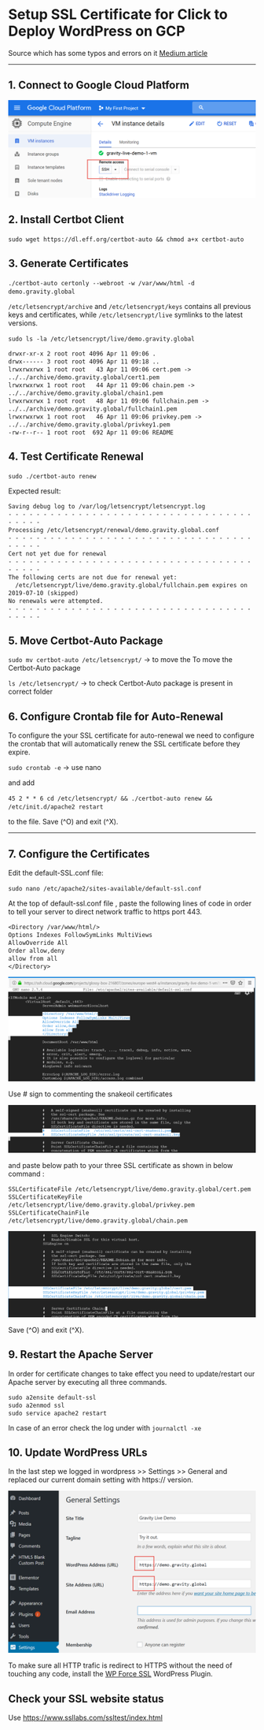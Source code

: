 # Setup SSL Certificate for Click to Deploy WordPress on GCP
Source which has some typos and errors on it [Medium article](https://medium.com/@upcscfatehabad/how-to-setup-ssl-certificate-for-click-to-deploy-wordpress-on-gcp-fe7e55bd2c27)

***

## 1. Connect to Google Cloud Platform

![alt text](GCP_ssh_connect.png "nano apache ssl config")

## 2. Install Certbot Client
`sudo wget https://dl.eff.org/certbot-auto && chmod a+x certbot-auto`

## 3. Generate Certificates
`./certbot-auto certonly --webroot -w /var/www/html -d demo.gravity.global`

`/etc/letsencrypt/archive` and `/etc/letsencrypt/keys` contains all previous keys and certificates, while `/etc/letsencrypt/live` symlinks to the latest versions.

`sudo ls -la /etc/letsencrypt/live/demo.gravity.global`

```
drwxr-xr-x 2 root root 4096 Apr 11 09:06 .
drwx------ 3 root root 4096 Apr 11 09:18 ..
lrwxrwxrwx 1 root root   43 Apr 11 09:06 cert.pem -> ../../archive/demo.gravity.global/cert1.pem
lrwxrwxrwx 1 root root   44 Apr 11 09:06 chain.pem -> ../../archive/demo.gravity.global/chain1.pem
lrwxrwxrwx 1 root root   48 Apr 11 09:06 fullchain.pem -> ../../archive/demo.gravity.global/fullchain1.pem
lrwxrwxrwx 1 root root   46 Apr 11 09:06 privkey.pem -> ../../archive/demo.gravity.global/privkey1.pem
-rw-r--r-- 1 root root  692 Apr 11 09:06 README
```

## 4. Test Certificate Renewal
`sudo ./certbot-auto renew`

Expected result:
```
Saving debug log to /var/log/letsencrypt/letsencrypt.log
- - - - - - - - - - - - - - - - - - - - - - - - - - - - - - - - - - - - - - - -
Processing /etc/letsencrypt/renewal/demo.gravity.global.conf
- - - - - - - - - - - - - - - - - - - - - - - - - - - - - - - - - - - - - - - -
Cert not yet due for renewal
- - - - - - - - - - - - - - - - - - - - - - - - - - - - - - - - - - - - - - - -
The following certs are not due for renewal yet:
  /etc/letsencrypt/live/demo.gravity.global/fullchain.pem expires on 2019-07-10 (skipped)
No renewals were attempted.
- - - - - - - - - - - - - - - - - - - - - - - - - - - - - - - - - - - - - - - -
```

## 5. Move Certbot-Auto Package
`sudo mv certbot-auto /etc/letsencrypt/`  -> to move the To move the Certbot-Auto package

`ls /etc/letsencrypt/`  -> to check Certbot-Auto package is present in correct folder

## 6. Configure Crontab file for Auto-Renewal
To configure the your SSL certificate for auto-renewal we need to configure the crontab that will automatically renew the SSL certificate before they expire.

`sudo crontab -e` -> use nano

and add 

`45 2 * * 6 cd /etc/letsencrypt/ && ./certbot-auto renew && /etc/init.d/apache2 restart`

to the file. Save (^O) and exit (^X).

***

## 7. Configure the Certificates
Edit the default-SSL.conf file:

`sudo nano /etc/apache2/sites-available/default-ssl.conf`

At the top of default-ssl.conf file , paste the following lines of code in order to tell your server to direct network traffic to https port 443.

```
<Directory /var/www/html/>
Options Indexes FollowSymLinks MultiViews
AllowOverride All
Order allow,deny
allow from all
</Directory>
```
![alt text](nano_apache_config_1.PNG "nano apache ssl config")

Use # sign to commenting the snakeoil certificates 

![alt text](nano_apache_config_2.PNG "nano apache ssl config")

and paste below path to your three SSL certificate as shown in below command :
```
SSLCertificateFile /etc/letsencrypt/live/demo.gravity.global/cert.pem
SSLCertificateKeyFile /etc/letsencrypt/live/demo.gravity.global/privkey.pem
SSLCertificateChainFile /etc/letsencrypt/live/demo.gravity.global/chain.pem
```

![alt text](nano_apache_config_3.PNG "nano apache ssl config")

Save (^O) and exit (^X).


## 9. Restart the Apache Server
In order for certificate changes to take effect you need to update/restart our Apache server by executing all three commands.

```
sudo a2ensite default-ssl
sudo a2enmod ssl
sudo service apache2 restart
```

In case of an error check the log under with `journalctl -xe`

## 10. Update WordPress URLs
In the last step we logged in wordpress >> Settings >> General and replaced our current domain setting with https:// version.

![alt text](wordpress_config_1.png "nano apache ssl config")

To make sure all HTTP trafic is redirect to HTTPS without the need of touching any code, install the 
[WP Force SSL](https://wordpress.org/plugins/wp-force-ssl/) WordPress Plugin. 


## Check your SSL website status
Use https://www.ssllabs.com/ssltest/index.html
